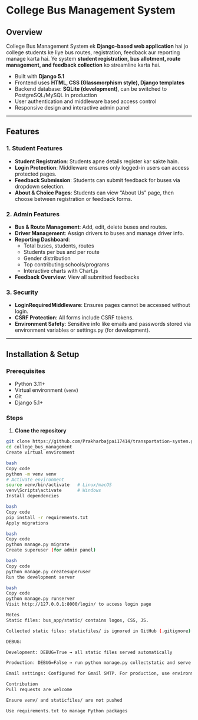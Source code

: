 # College Bus Management System

## Overview
College Bus Management System ek **Django-based web application** hai jo college students ke liye bus routes, registration, feedback aur reporting manage karta hai. Ye system **student registration, bus allotment, route management, and feedback collection** ko streamline karta hai.

- Built with **Django 5.1**
- Frontend uses **HTML, CSS (Glassmorphism style), Django templates**
- Backend database: **SQLite (development)**, can be switched to PostgreSQL/MySQL in production
- User authentication and middleware based access control
- Responsive design and interactive admin panel

---

## Features

### 1. Student Features
- **Student Registration**: Students apne details register kar sakte hain.
- **Login Protection**: Middleware ensures only logged-in users can access protected pages.
- **Feedback Submission**: Students can submit feedback for buses via dropdown selection.
- **About & Choice Pages**: Students can view “About Us” page, then choose between registration or feedback forms.

### 2. Admin Features
- **Bus & Route Management**: Add, edit, delete buses and routes.
- **Driver Management**: Assign drivers to buses and manage driver info.
- **Reporting Dashboard**:
  - Total buses, students, routes
  - Students per bus and per route
  - Gender distribution
  - Top contributing schools/programs
  - Interactive charts with Chart.js
- **Feedback Overview**: View all submitted feedbacks

### 3. Security
- **LoginRequiredMiddleware**: Ensures pages cannot be accessed without login.
- **CSRF Protection**: All forms include CSRF tokens.
- **Environment Safety**: Sensitive info like emails and passwords stored via environment variables or settings.py (for development).

---

## Installation & Setup

### Prerequisites
- Python 3.11+
- Virtual environment (`venv`)
- Git
- Django 5.1+

### Steps
1. **Clone the repository**
```bash
git clone https://github.com/Prakharbajpai17414/transportation-system.git
cd college_bus_management
Create virtual environment

bash
Copy code
python -m venv venv
# Activate environment
source venv/bin/activate   # Linux/macOS
venv\Scripts\activate      # Windows
Install dependencies

bash
Copy code
pip install -r requirements.txt
Apply migrations

bash
Copy code
python manage.py migrate
Create superuser (for admin panel)

bash
Copy code
python manage.py createsuperuser
Run the development server

bash
Copy code
python manage.py runserver
Visit http://127.0.0.1:8000/login/ to access login page

Notes
Static files: bus_app/static/ contains logos, CSS, JS.

Collected static files: staticfiles/ is ignored in GitHub (.gitignore).

DEBUG:

Development: DEBUG=True → all static files served automatically

Production: DEBUG=False → run python manage.py collectstatic and serve via web server

Email settings: Configured for Gmail SMTP. For production, use environment variables for security.

Contribution
Pull requests are welcome

Ensure venv/ and staticfiles/ are not pushed

Use requirements.txt to manage Python packages
